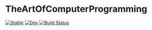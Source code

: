# TheArtOfComputerProgramming

[![Stable](https://img.shields.io/badge/docs-stable-blue.svg)](https://tp2750.github.io/TheArtOfComputerProgramming.jl/stable/)
[![Dev](https://img.shields.io/badge/docs-dev-blue.svg)](https://tp2750.github.io/TheArtOfComputerProgramming.jl/dev/)
[![Build Status](https://github.com/tp2750/TheArtOfComputerProgramming.jl/actions/workflows/CI.yml/badge.svg?branch=main)](https://github.com/tp2750/TheArtOfComputerProgramming.jl/actions/workflows/CI.yml?query=branch%3Amain)
